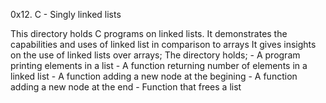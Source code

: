 0x12. C - Singly linked lists

This directory holds C programs on linked lists. It demonstrates the capabilities and uses of linked list in comparison to arrays
It gives insights on the use of linked lists over arrays;
The directory holds;
	- A program printing elements in a list
	- A function returning number of elements in a linked list
	- A function adding a new node at the begining
	- A function adding a new node at the end
	- Function that frees a list
	
